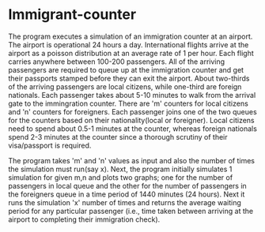 # Immigrant-counter

The program executes a simulation of an immigration counter at an airport. The airport is operational 24 hours a day.
International flights arrive at the airport as a poisson distribution at an average rate of 1 per hour.
Each flight carries anywhere between 100-200 passengers. All of the arriving passengers are
required to queue up at the immigration counter and get their passports stamped before they
can exit the airport. About two-thirds of the arriving passengers are local citizens, while one-third are foreign nationals.
Each passenger takes about 5-10 minutes to walk from the arrival gate to the immingration counter. There are
'm' counters for local citizens and 'n' counters for foreigners. Each passenger joins one of the two queues for the counters
based on their nationality(local or foreigner). 
Local citizens need to spend about 0.5-1 minutes at the counter, whereas foreign nationals spend 2-3 minutes at the counter since a thorough scrutiny of their visa/passport is required.

The program takes 'm' and 'n' values as input and also the number of times the simulation must run(say x). Next, the program initially simulates 1 simulation for given m,n and plots two graphs; one for the number of passengers in local queue and the other for the number of passengers in the foreigners queue in a time period of 1440 minutes (24 hours).
Next it runs the simulation 'x' number of times and returns the average waiting period for any particular passenger (i.e., time taken between arriving at the airport to completing their immigration check).
